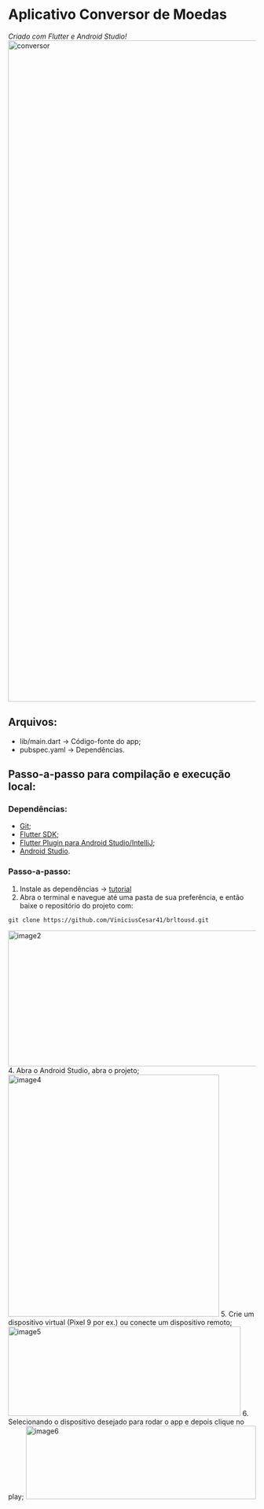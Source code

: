 # Aplicativo Conversor de Moedas 
_Criado com Flutter e Android Studio!_
<img width="603" height="1344" alt="conversor" src="https://github.com/user-attachments/assets/c21f692a-599f-4714-a507-b62f18e21db9" />

## Arquivos:
   - lib/main.dart   -> Código-fonte do app;
   - pubspec.yaml    -> Dependências.

## Passo-a-passo para compilação e execução local:

### Dependências:
- [Git](https://git-scm.com/install/);
- [Flutter SDK](https://docs.flutter.dev/install/manual);
- [Flutter Plugin para Android Studio/IntelliJ](https://plugins.jetbrains.com/plugin/9212-flutter);
- [Android Studio](https://developer.android.com/studio).

### Passo-a-passo:
1. Instale as dependências -> [tutorial](https://cunhadeveloper.blogspot.com/2024/05/guia-passo-passo-para-usar-o-flutter-no.html)
2. Abra o terminal e navegue até uma pasta de sua preferência, e então baixe o repositório do projeto com:
```
git clone https://github.com/ViniciusCesar41/brltousd.git
```
<img width="607" height="276" alt="image2" src="https://github.com/user-attachments/assets/eb4ef359-0ecf-4dda-83b7-767eafe0eb13" />
4. Abra o Android Studio, abra o projeto;
<img width="429" height="492" alt="image4" src="https://github.com/user-attachments/assets/997e8a5a-7df4-4284-bbce-2a595c9daf4e" />
5. Crie um dispositivo virtual (Pixel 9 por ex.) ou conecte um dispositivo remoto;
<img width="473" height="182" alt="image5" src="https://github.com/user-attachments/assets/d4d05407-af04-44ae-9018-81e88162517f" />
6. Selecionando o dispositivo desejado para rodar o app e depois clique no play;
<img width="468" height="149" alt="image6" src="https://github.com/user-attachments/assets/201ffc20-63fe-492e-be76-dfaa8df184b1" />


